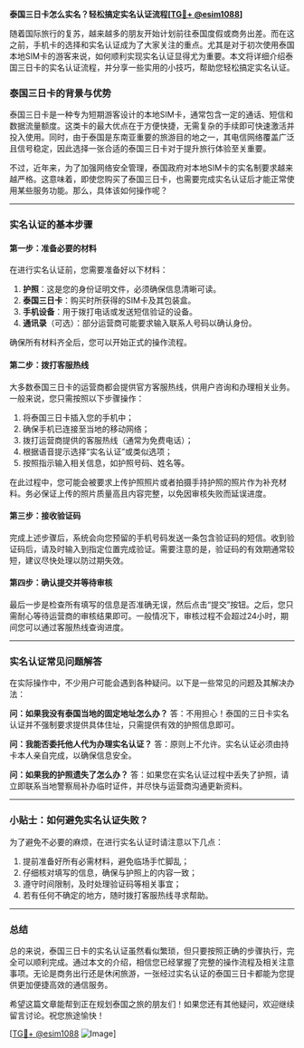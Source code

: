 **泰国三日卡怎么实名？轻松搞定实名认证流程[[TG💪+ @esim1088](https://t.me/s/esim1088)]**

随着国际旅行的复苏，越来越多的朋友开始计划前往泰国度假或商务出差。而在这之前，手机卡的选择和实名认证成为了大家关注的重点。尤其是对于初次使用泰国本地SIM卡的游客来说，如何顺利实现实名认证显得尤为重要。本文将详细介绍泰国三日卡的实名认证流程，并分享一些实用的小技巧，帮助您轻松搞定实名认证。

### 泰国三日卡的背景与优势

泰国三日卡是一种专为短期游客设计的本地SIM卡，通常包含一定的通话、短信和数据流量额度。这类卡的最大优点在于方便快捷，无需复杂的手续即可快速激活并投入使用。同时，由于泰国是东南亚重要的旅游目的地之一，其电信网络覆盖广泛且信号稳定，因此选择一张合适的泰国三日卡对于提升旅行体验至关重要。

不过，近年来，为了加强网络安全管理，泰国政府对本地SIM卡的实名制要求越来越严格。这意味着，即使您购买了泰国三日卡，也需要完成实名认证后才能正常使用某些服务功能。那么，具体该如何操作呢？

---

### 实名认证的基本步骤

#### 第一步：准备必要的材料
在进行实名认证前，您需要准备好以下材料：
1. **护照**：这是您的身份证明文件，必须确保信息清晰可读。
2. **泰国三日卡**：购买时所获得的SIM卡及其包装盒。
3. **手机设备**：用于拨打电话或发送短信验证的设备。
4. **通讯录**（可选）：部分运营商可能要求输入联系人号码以确认身份。

确保所有材料齐全后，您可以开始正式的操作流程。

#### 第二步：拨打客服热线
大多数泰国三日卡的运营商都会提供官方客服热线，供用户咨询和办理相关业务。一般来说，您只需按照以下步骤操作：

1. 将泰国三日卡插入您的手机中；
2. 确保手机已连接至当地的移动网络；
3. 拨打运营商提供的客服热线（通常为免费电话）；
4. 根据语音提示选择“实名认证”或类似选项；
5. 按照指示输入相关信息，如护照号码、姓名等。

在此过程中，您可能会被要求上传护照照片或者拍摄手持护照的照片作为补充材料。务必保证上传的照片质量高且内容完整，以免因审核失败而延误进度。

#### 第三步：接收验证码
完成上述步骤后，系统会向您预留的手机号码发送一条包含验证码的短信。收到验证码后，请及时输入到指定位置完成验证。需要注意的是，验证码的有效期通常较短，建议尽快处理以防过期失效。

#### 第四步：确认提交并等待审核
最后一步是检查所有填写的信息是否准确无误，然后点击“提交”按钮。之后，您只需耐心等待运营商的审核结果即可。一般情况下，审核过程不会超过24小时，期间您可以通过客服热线查询进度。

---

### 实名认证常见问题解答

在实际操作中，不少用户可能会遇到各种疑问。以下是一些常见的问题及其解决办法：

**问：如果我没有泰国当地的固定地址怎么办？**
答：不用担心！泰国的三日卡实名认证并不强制要求提供具体住址，只需提供有效的护照信息即可。

**问：我能否委托他人代为办理实名认证？**
答：原则上不允许。实名认证必须由持卡本人亲自完成，以确保信息安全。

**问：如果我的护照遗失了怎么办？**
答：如果您在实名认证过程中丢失了护照，请立即联系当地警察局补办临时证件，并尽快与运营商沟通更新资料。

---

### 小贴士：如何避免实名认证失败？

为了避免不必要的麻烦，在进行实名认证时请注意以下几点：
1. 提前准备好所有必需材料，避免临场手忙脚乱；
2. 仔细核对填写的信息，确保与护照上的内容一致；
3. 遵守时间限制，及时处理验证码等相关事宜；
4. 若有任何不确定的地方，随时拨打客服热线寻求帮助。

---

### 总结

总的来说，泰国三日卡的实名认证虽然看似繁琐，但只要按照正确的步骤执行，完全可以顺利完成。通过本文的介绍，相信您已经掌握了完整的操作流程及相关注意事项。无论是商务出行还是休闲旅游，一张经过实名认证的泰国三日卡都能为您提供更加便捷高效的通信服务。

希望这篇文章能帮到正在规划泰国之旅的朋友们！如果您还有其他疑问，欢迎继续留言讨论。祝您旅途愉快！

[[TG💪+ @esim1088](https://t.me/s/esim1088) ![Image](https://i.postimg.cc/4NQfJmqS/Snipaste-2025-05-13-00-14-12.png)]
